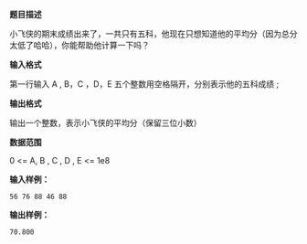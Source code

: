 **题目描述**

小飞侠的期末成绩出来了，一共只有五科，他现在只想知道他的平均分（因为总分太低了哈哈），你能帮助他计算一下吗？

**输入格式**

第一行输入 A , B，C ，D，E 五个整数用空格隔开，分别表示他的五科成绩 ;

**输出格式**

输出一个整数，表示小飞侠的平均分（保留三位小数）

**数据范围**

0 <= A, B , C , D , E <= 1e8

**输入样例：**

```
56 76 88 46 88
```

**输出样例：**

```
70.800
```

